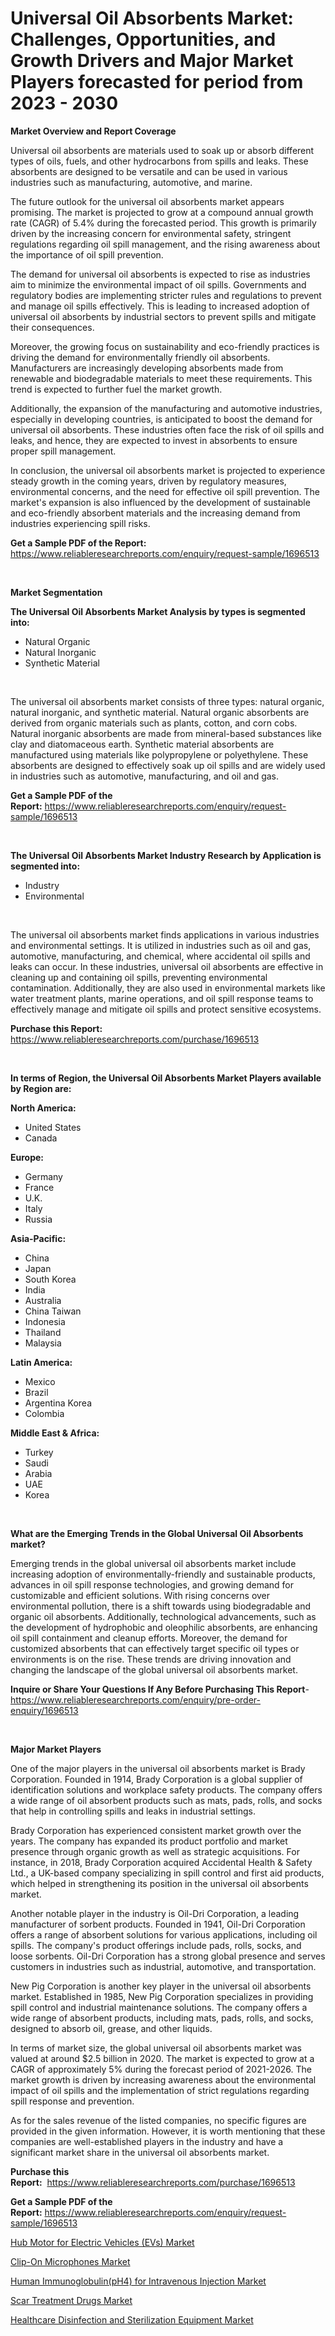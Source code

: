 <p><h1>Universal Oil Absorbents Market: Challenges, Opportunities, and Growth Drivers and Major Market Players forecasted for period from 2023 - 2030</h1></p><p><strong>Market Overview and Report Coverage</strong></p>
<p><p>Universal oil absorbents are materials used to soak up or absorb different types of oils, fuels, and other hydrocarbons from spills and leaks. These absorbents are designed to be versatile and can be used in various industries such as manufacturing, automotive, and marine.</p><p>The future outlook for the universal oil absorbents market appears promising. The market is projected to grow at a compound annual growth rate (CAGR) of 5.4% during the forecasted period. This growth is primarily driven by the increasing concern for environmental safety, stringent regulations regarding oil spill management, and the rising awareness about the importance of oil spill prevention.</p><p>The demand for universal oil absorbents is expected to rise as industries aim to minimize the environmental impact of oil spills. Governments and regulatory bodies are implementing stricter rules and regulations to prevent and manage oil spills effectively. This is leading to increased adoption of universal oil absorbents by industrial sectors to prevent spills and mitigate their consequences.</p><p>Moreover, the growing focus on sustainability and eco-friendly practices is driving the demand for environmentally friendly oil absorbents. Manufacturers are increasingly developing absorbents made from renewable and biodegradable materials to meet these requirements. This trend is expected to further fuel the market growth.</p><p>Additionally, the expansion of the manufacturing and automotive industries, especially in developing countries, is anticipated to boost the demand for universal oil absorbents. These industries often face the risk of oil spills and leaks, and hence, they are expected to invest in absorbents to ensure proper spill management.</p><p>In conclusion, the universal oil absorbents market is projected to experience steady growth in the coming years, driven by regulatory measures, environmental concerns, and the need for effective oil spill prevention. The market's expansion is also influenced by the development of sustainable and eco-friendly absorbent materials and the increasing demand from industries experiencing spill risks.</p></p>
<p><strong>Get a Sample PDF of the Report:</strong> <a href="https://www.reliableresearchreports.com/enquiry/request-sample/1696513">https://www.reliableresearchreports.com/enquiry/request-sample/1696513</a></p>
<p>&nbsp;</p>
<p><strong>Market Segmentation</strong></p>
<p><strong>The Universal Oil Absorbents Market Analysis by types is segmented into:</strong></p>
<p><ul><li>Natural Organic</li><li>Natural Inorganic</li><li>Synthetic Material</li></ul></p>
<p>&nbsp;</p>
<p><p>The universal oil absorbents market consists of three types: natural organic, natural inorganic, and synthetic material. Natural organic absorbents are derived from organic materials such as plants, cotton, and corn cobs. Natural inorganic absorbents are made from mineral-based substances like clay and diatomaceous earth. Synthetic material absorbents are manufactured using materials like polypropylene or polyethylene. These absorbents are designed to effectively soak up oil spills and are widely used in industries such as automotive, manufacturing, and oil and gas.</p></p>
<p><strong>Get a Sample PDF of the Report:</strong>&nbsp;<a href="https://www.reliableresearchreports.com/enquiry/request-sample/1696513">https://www.reliableresearchreports.com/enquiry/request-sample/1696513</a></p>
<p>&nbsp;</p>
<p><strong>The Universal Oil Absorbents Market Industry Research by Application is segmented into:</strong></p>
<p><ul><li>Industry</li><li>Environmental</li></ul></p>
<p>&nbsp;</p>
<p><p>The universal oil absorbents market finds applications in various industries and environmental settings. It is utilized in industries such as oil and gas, automotive, manufacturing, and chemical, where accidental oil spills and leaks can occur. In these industries, universal oil absorbents are effective in cleaning up and containing oil spills, preventing environmental contamination. Additionally, they are also used in environmental markets like water treatment plants, marine operations, and oil spill response teams to effectively manage and mitigate oil spills and protect sensitive ecosystems.</p></p>
<p><strong>Purchase this Report:</strong>&nbsp; <a href="https://www.reliableresearchreports.com/purchase/1696513">https://www.reliableresearchreports.com/purchase/1696513</a></p>
<p>&nbsp;</p>
<p><strong>In terms of Region, the Universal Oil Absorbents Market Players available by Region are:</strong></p>
<p>
    <p> <strong> North America: </strong>
        <ul>
            <li>United States</li>
            <li>Canada</li>
        </ul>
        </p> 
    <p> <strong> Europe: </strong>
        <ul>
            <li>Germany</li>
            <li>France</li>
            <li>U.K.</li>
            <li>Italy</li>
            <li>Russia</li>
        </ul>
        </p> 
    <p> <strong> Asia-Pacific: </strong>
        <ul>
            <li>China</li>
            <li>Japan</li>
            <li>South Korea</li>
            <li>India</li>
            <li>Australia</li>
            <li>China Taiwan</li>
            <li>Indonesia</li>
            <li>Thailand</li>
            <li>Malaysia</li>
        </ul>
        </p> 
    <p> <strong> Latin America: </strong>
        <ul>
            <li>Mexico</li>
            <li>Brazil</li>
            <li>Argentina Korea</li>
            <li>Colombia</li>
        </ul>
        </p> 
    <p> <strong> Middle East & Africa: </strong>
        <ul>
            <li>Turkey</li>
            <li>Saudi</li>
            <li>Arabia</li>
            <li>UAE</li>
            <li>Korea</li>
        </ul>
    </p>
    </p>
<p>&nbsp;</p>
<p><strong>What are the Emerging Trends in the Global Universal Oil Absorbents market?</strong></p>
<p><p>Emerging trends in the global universal oil absorbents market include increasing adoption of environmentally-friendly and sustainable products, advances in oil spill response technologies, and growing demand for customizable and efficient solutions. With rising concerns over environmental pollution, there is a shift towards using biodegradable and organic oil absorbents. Additionally, technological advancements, such as the development of hydrophobic and oleophilic absorbents, are enhancing oil spill containment and cleanup efforts. Moreover, the demand for customized absorbents that can effectively target specific oil types or environments is on the rise. These trends are driving innovation and changing the landscape of the global universal oil absorbents market.</p></p>
<p><strong>Inquire or Share Your Questions If Any Before Purchasing This Report</strong>- <a href="https://www.reliableresearchreports.com/enquiry/pre-order-enquiry/1696513">https://www.reliableresearchreports.com/enquiry/pre-order-enquiry/1696513</a></p>
<p>&nbsp;</p>
<p><strong>Major Market Players</strong></p>
<p><p>One of the major players in the universal oil absorbents market is Brady Corporation. Founded in 1914, Brady Corporation is a global supplier of identification solutions and workplace safety products. The company offers a wide range of oil absorbent products such as mats, pads, rolls, and socks that help in controlling spills and leaks in industrial settings. </p><p>Brady Corporation has experienced consistent market growth over the years. The company has expanded its product portfolio and market presence through organic growth as well as strategic acquisitions. For instance, in 2018, Brady Corporation acquired Accidental Health & Safety Ltd., a UK-based company specializing in spill control and first aid products, which helped in strengthening its position in the universal oil absorbents market.</p><p>Another notable player in the industry is Oil-Dri Corporation, a leading manufacturer of sorbent products. Founded in 1941, Oil-Dri Corporation offers a range of absorbent solutions for various applications, including oil spills. The company's product offerings include pads, rolls, socks, and loose sorbents. Oil-Dri Corporation has a strong global presence and serves customers in industries such as industrial, automotive, and transportation.</p><p>New Pig Corporation is another key player in the universal oil absorbents market. Established in 1985, New Pig Corporation specializes in providing spill control and industrial maintenance solutions. The company offers a wide range of absorbent products, including mats, pads, rolls, and socks, designed to absorb oil, grease, and other liquids. </p><p>In terms of market size, the global universal oil absorbents market was valued at around $2.5 billion in 2020. The market is expected to grow at a CAGR of approximately 5% during the forecast period of 2021-2026. The market growth is driven by increasing awareness about the environmental impact of oil spills and the implementation of strict regulations regarding spill response and prevention.</p><p>As for the sales revenue of the listed companies, no specific figures are provided in the given information. However, it is worth mentioning that these companies are well-established players in the industry and have a significant market share in the universal oil absorbents market.</p></p>
<p><strong>Purchase this Report:</strong>&nbsp;&nbsp;<a href="https://www.reliableresearchreports.com/purchase/1696513">https://www.reliableresearchreports.com/purchase/1696513</a></p>
<p></p>
<p><strong>Get a Sample PDF of the Report:</strong>&nbsp;<a href="https://www.reliableresearchreports.com/enquiry/request-sample/1696513">https://www.reliableresearchreports.com/enquiry/request-sample/1696513</a></p>
<p><p><a href="https://www.linkedin.com/pulse/hub-motor-electric-vehicles-evs-market-insights-players-3iyqe/">Hub Motor for Electric Vehicles (EVs) Market</a></p><p><a href="https://github.com/shivangireportprime/Market-Research-Report-List-1/blob/main/clip-on-microphones-market.md">Clip-On Microphones Market</a></p><p><a href="https://github.com/krithireportprime/Market-Research-Report-List-1/blob/main/human-immunoglobulinph4-for-intravenous-injection-market.md">Human Immunoglobulin(pH4) for Intravenous Injection Market</a></p><p><a href="https://medium.com/@minnieebert2827/scar-treatment-drugs-market-exploring-market-share-market-trends-and-future-growth-81713c3abf1a">Scar Treatment Drugs Market</a></p><p><a href="https://medium.com/@deannakling2927/decoding-healthcare-disinfection-and-sterilization-equipment-market-metrics-market-share-trends-fc9ceb6fadd0">Healthcare Disinfection and Sterilization Equipment Market</a></p></p>